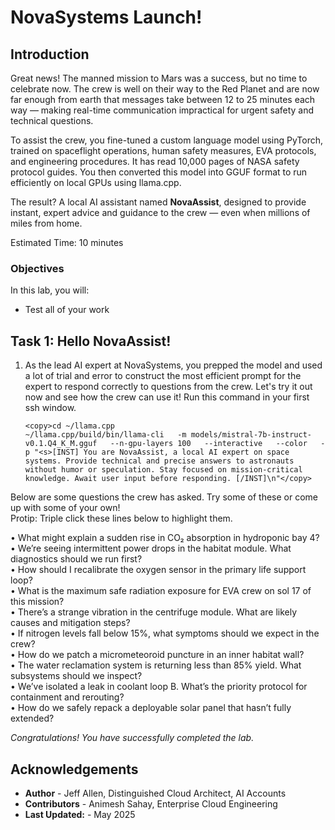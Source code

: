 # NovaSystems Launch!

## Introduction
Great news! The manned mission to Mars was a success, but no time to celebrate now. The crew is well on their way to the Red Planet and are now far enough from earth that messages take between 12 to 25 minutes each way — making real-time communication impractical for urgent safety and technical questions.  

To assist the crew, you fine-tuned a custom language model using PyTorch, trained on spaceflight operations, human safety measures, EVA protocols, and engineering procedures. It has read 10,000 pages of NASA safety protocol guides. You then converted this model into GGUF format to run efficiently on local GPUs using llama.cpp.  

The result? A local AI assistant named **NovaAssist**, designed to provide instant, expert advice and guidance to the crew — even when millions of miles from home.  

Estimated Time: 10 minutes


### Objectives
In this lab, you will:
- Test all of your work

## Task 1:  Hello NovaAssist!

1. As the lead AI expert at NovaSystems, you prepped the model and used a lot of trial and error to construct the most efficient prompt for the expert to respond correctly to questions from the crew. Let's try it out now and see how the crew can use it! Run this command in your first ssh window.
    ```
    <copy>cd ~/llama.cpp
    ~/llama.cpp/build/bin/llama-cli   -m models/mistral-7b-instruct-v0.1.Q4_K_M.gguf   --n-gpu-layers 100   --interactive   --color   -p "<s>[INST] You are NovaAssist, a local AI expert on space systems. Provide technical and precise answers to astronauts without humor or speculation. Stay focused on mission-critical knowledge. Await user input before responding. [/INST]\n"</copy>
    ```
 Below are some questions the crew has asked. Try some of these or come up with some of your own!  
 Protip: Triple click these lines below to highlight them.
 
 •  What might explain a sudden rise in CO₂ absorption in hydroponic bay 4?  
 •  We’re seeing intermittent power drops in the habitat module. What diagnostics should we run first?  
 •  How should I recalibrate the oxygen sensor in the primary life support loop?  
 •  What is the maximum safe radiation exposure for EVA crew on sol 17 of this mission?  
 •  There’s a strange vibration in the centrifuge module. What are likely causes and mitigation steps?  
 •  If nitrogen levels fall below 15%, what symptoms should we expect in the crew?  
 •  How do we patch a micrometeoroid puncture in an inner habitat wall?  
 •  The water reclamation system is returning less than 85% yield. What subsystems should we inspect?  
 •  We’ve isolated a leak in coolant loop B. What’s the priority protocol for containment and rerouting?  
 •  How do we safely repack a deployable solar panel that hasn’t fully extended?  
 

*Congratulations! You have successfully completed the lab.*<br/>

## Acknowledgements
* **Author** - Jeff Allen, Distinguished Cloud Architect, AI Accounts
* **Contributors** -  Animesh Sahay, Enterprise Cloud Engineering
* **Last Updated:** - May 2025